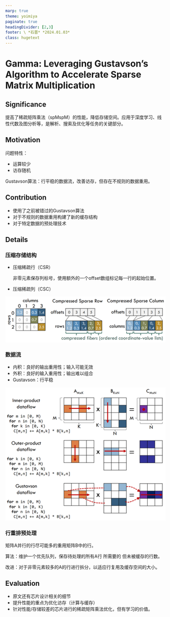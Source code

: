 ```yaml
---
marp: true
theme: yoimiya
paginate: true
headingDivider: [2,3]
footer: \ *石晋* *2024.01.03*
class: hugetext
---
```


# Gamma: Leveraging Gustavson’s Algorithm to Accelerate Sparse Matrix Multiplication

<!-- _class: cover_a-->
<!-- _paginate: "" -->

## Significance

提高了稀疏矩阵乘法（spMspM）的性能，降低存储空间。应用于深度学习、线性代数及图分析等，是解析、搜索及优化等任务的关键部分。

## Motivation

问题特性：

- 运算较少
- 访存随机

Gustavson算法：行平稳的数据流，改善访存，但存在不规则的数据重用。

## Contribution

- 使用了之前被错过的Gustavson算法
- 对于不规则的数据重用构建了新的缓存结构
- 对于特定数据的预处理技术

## Details

<!-- _class: trans -->
<!-- _footer: "" -->
<!-- _paginate: "" -->

### 压缩存储结构

- 压缩稀疏行（CSR）

  非零元素保存列标号，使用额外的一个offset数组标记每一行的起始位置。

- 压缩稀疏列（CSC）

![image-20240103153607860](./.ASPLOS_2021_GAMMA.assets/image-20240103153607860.png)

### 数据流

<!-- _class: cols-2-46 hugetext-->

- 内积：良好的输出重用性；输入可能无效
- 外积：良好的输入重用性；输出难以组合
- Gustavson：行平稳

<div class=rimg>

![#c](./.ASPLOS_2021_GAMMA.assets/image-20240103154054530.png)

</div>

### 行重排预处理

矩阵A并行的行尽可能多的重用矩阵B中的行。

算法：维护一个优先队列，保存待处理的所有A行 所需要的 但未被缓存的行数。

改进：对于非零元素较多的A的行进行拆分，以适应行复用及缓存空间的大小。

## Evaluation

- 原文还有芯片设计相关的细节
- 提升性能的重点为优化访存（计算与缓存）
- 针对性能/存储较差的芯片进行的稀疏矩阵乘法优化，但有学习的价值。
